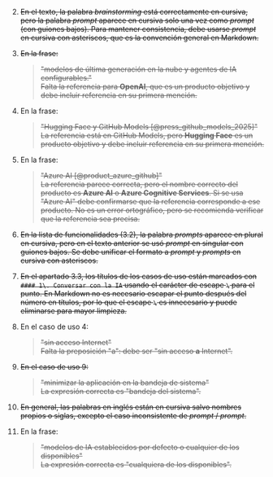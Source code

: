 2. ~~En el texto, la palabra *brainstorming* está correctamente en cursiva, pero la palabra *prompt* aparece en cursiva solo una vez como _prompt_ (con guiones bajos). Para mantener consistencia, debe usarse *prompt* en cursiva con asteriscos, que es la convención general en Markdown.~~

3. ~~En la frase:~~  
   > ~~"modelos de última generación en la nube y agentes de IA configurables."~~  
   ~~Falta la referencia para **OpenAI**, que es un producto objetivo y debe incluir referencia en su primera mención.~~

4. En la frase:  
   > ~~"Hugging Face y GitHub Models [@press_github_models_2025]"~~  
   ~~La referencia está en GitHub Models, pero **Hugging Face** es un producto objetivo y debe incluir referencia en su primera mención.~~

5. En la frase:  
   > ~~"Azure AI [@product_azure_github]"~~  
   ~~La referencia parece correcta, pero el nombre correcto del producto es **Azure AI** o **Azure Cognitive Services**. Si se usa "Azure AI" debe confirmarse que la referencia corresponde a ese producto. No es un error ortográfico, pero se recomienda verificar que la referencia sea precisa.~~

6. ~~En la lista de funcionalidades (3.2), la palabra *prompts* aparece en plural en cursiva, pero en el texto anterior se usó _prompt_ en singular con guiones bajos. Se debe unificar el formato a *prompt* y *prompts* en cursiva con asteriscos.~~

7. ~~En el apartado 3.3, los títulos de los casos de uso están marcados con `#### 1\. Conversar con la IA` usando el carácter de escape `\` para el punto. En Markdown no es necesario escapar el punto después del número en títulos, por lo que el escape `\` es innecesario y puede eliminarse para mayor limpieza.~~

8. En el caso de uso 4:  
   > ~~"sin acceso Internet"~~  
   ~~Falta la preposición "a": debe ser "sin acceso **a** Internet".~~

9. ~~En el caso de uso 9:~~  
    > ~~"minimizar la aplicación en la bandeja de sistema"~~  
    ~~La expresión correcta es "bandeja del sistema".~~

10. ~~En general, las palabras en inglés están en cursiva salvo nombres propios o siglas, excepto el caso inconsistente de *prompt* / _prompt_.~~

11. En la frase:  
    > ~~"modelos de IA establecidos por defecto o cualquier de los disponibles"~~  
    ~~La expresión correcta es "cualquiera de los disponibles".~~